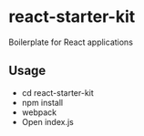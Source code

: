 # react-starter-kit
Boilerplate for React applications

## Usage

- cd react-starter-kit
- npm install
- webpack
- Open index.js

